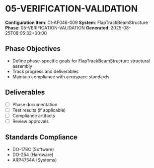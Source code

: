 # 05-VERIFICATION-VALIDATION

**Configuration Item**: CI-AF046-009
**System**: FlapTrackBeamStructure
**Phase**: 05-VERIFICATION-VALIDATION
**Generated**: 2025-08-25T08:05:32+00:00

## Phase Objectives
- Define phase-specific goals for FlapTrackBeamStructure structural assembly
- Track progress and deliverables
- Maintain compliance with aerospace standards

## Deliverables
- [ ] Phase documentation
- [ ] Test results (if applicable)
- [ ] Compliance artifacts
- [ ] Review approvals

## Standards Compliance
- DO-178C (Software)
- DO-254 (Hardware)
- ARP4754A (Systems)

